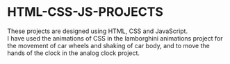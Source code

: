 # HTML-CSS-JS-PROJECTS
These projects are designed using HTML, CSS and JavaScript.                                                                                                             
I have used the animations of CSS in the lamborghini animations project for the movement of car wheels and shaking of car body, and to move the hands of the clock in the analog clock project.
